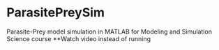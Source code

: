 # ParasitePreySim
Parasite-Prey model simulation in MATLAB for Modeling and Simulation Science course
**Watch video instead of running 

